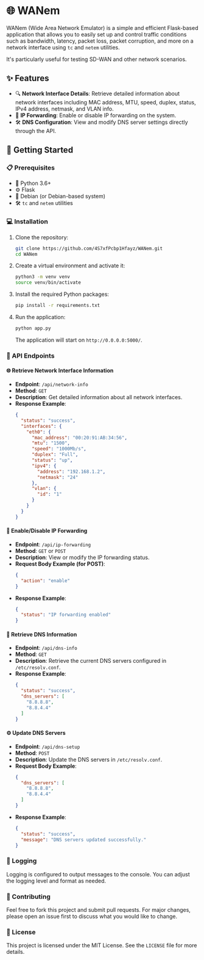 # 🌐 WANem

WANem (Wide Area Network Emulator) is a simple and efficient Flask-based application that allows you to easily set up and control traffic conditions such as bandwidth, latency, packet loss, packet corruption, and more on a network interface using `tc` and `netem` utilities.

It's particularly useful for testing SD-WAN and other network scenarios.

## ✨ Features

- 🔍 **Network Interface Details**: Retrieve detailed information about network interfaces including MAC address, MTU, speed, duplex, status, IPv4 address, netmask, and VLAN info.
- 🔄 **IP Forwarding**: Enable or disable IP forwarding on the system.
- 🛠️ **DNS Configuration**: View and modify DNS server settings directly through the API.

## 🚀 Getting Started

### 📋 Prerequisites

- 🐍 Python 3.6+
- ⚙️ Flask
- 🐧 Debian (or Debian-based system)
- 🛠️ `tc` and `netem` utilities

### 💻 Installation

1. Clone the repository:
   ```bash
   git clone https://github.com/4S7xfPcbp1Hfayz/WANem.git
   cd WANem
   ```

2. Create a virtual environment and activate it:
   ```bash
   python3 -m venv venv
   source venv/bin/activate
   ```

3. Install the required Python packages:
   ```bash
   pip install -r requirements.txt
   ```

4. Run the application:
   ```bash
   python app.py
   ```

   The application will start on `http://0.0.0.0:5000/`.

### 🔌 API Endpoints

#### 🌐 Retrieve Network Interface Information

- **Endpoint**: `/api/network-info`
- **Method**: `GET`
- **Description**: Get detailed information about all network interfaces.
- **Response Example**:
  ```json
  {
    "status": "success",
    "interfaces": {
      "eth0": {
        "mac_address": "00:20:91:AB:34:56",
        "mtu": "1500",
        "speed": "1000Mb/s",
        "duplex": "Full",
        "status": "up",
        "ipv4": {
          "address": "192.168.1.2",
          "netmask": "24"
        },
        "vlan": {
          "id": "1"
        }
      }
    }
  }
  ```

#### 🔄 Enable/Disable IP Forwarding

- **Endpoint**: `/api/ip-forwarding`
- **Method**: `GET` or `POST`
- **Description**: View or modify the IP forwarding status.
- **Request Body Example (for POST)**:
  ```json
  {
    "action": "enable"
  }
  ```
- **Response Example**:
  ```json
  {
    "status": "IP forwarding enabled"
  }
  ```

#### 📡 Retrieve DNS Information

- **Endpoint**: `/api/dns-info`
- **Method**: `GET`
- **Description**: Retrieve the current DNS servers configured in `/etc/resolv.conf`.
- **Response Example**:
  ```json
  {
    "status": "success",
    "dns_servers": [
      "8.8.8.8",
      "8.8.4.4"
    ]
  }
  ```

#### ⚙️ Update DNS Servers

- **Endpoint**: `/api/dns-setup`
- **Method**: `POST`
- **Description**: Update the DNS servers in `/etc/resolv.conf`.
- **Request Body Example**:
  ```json
  {
    "dns_servers": [
      "8.8.8.8",
      "8.8.4.4"
    ]
  }
  ```
- **Response Example**:
  ```json
  {
    "status": "success",
    "message": "DNS servers updated successfully."
  }
  ```

### 📝 Logging

Logging is configured to output messages to the console. You can adjust the logging level and format as needed.

### 🤝 Contributing

Feel free to fork this project and submit pull requests. For major changes, please open an issue first to discuss what you would like to change.

### 📄 License

This project is licensed under the MIT License. See the `LICENSE` file for more details.
